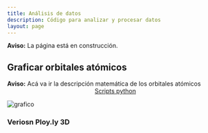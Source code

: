 ```yaml
---
title: Análisis de datos
description: Código para analizar y procesar datos
layout: page
---
```



<div class="alert alert-danger" role="alert" >
  <strong>Aviso:</strong> La página está en construcción.
</div>


## Graficar orbitales atómicos

<div class="alert alert-danger" role="alert" >
  <strong>Aviso:</strong> Acá va ir la descripción matemática de los orbitales atómicos
</div>


<center>
<a href="https://github.com/marceluda/python-para-fisicos/tree/master/tutoriales/orbitales_atomicos" class="btn btn-primary btn-lg" role="button">
Scripts python
</a>
</center>

![grafico](orbitales_01.png "grafico")


### Veriosn Ploy.ly 3D
<script src="https://cdn.plot.ly/plotly-latest.min.js"></script>    
<div id="e7578db5-5986-4d0a-9b38-29ac6aa08644" class="plotly-graph-div" style="height:800px; width:800px;"></div>

<script type="text/javascript">
  window.PLOTLYENV=window.PLOTLYENV || {};

  if (document.getElementById("e7578db5-5986-4d0a-9b38-29ac6aa08644")) {
      Plotly.d3.json( lolo.json, function(err, fig) {
        Plotly.plot("e7578db5-5986-4d0a-9b38-29ac6aa08644", fig.data, fig.layout);
      });
  };  
</script>
